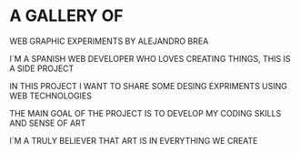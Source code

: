 # A GALLERY OF
WEB GRAPHIC EXPERIMENTS
BY ALEJANDRO BREA

I´M A SPANISH WEB DEVELOPER WHO LOVES CREATING THINGS, THIS IS A SIDE PROJECT

IN THIS PROJECT I WANT TO SHARE SOME DESING EXPRIMENTS USING WEB TECHNOLOGIES

THE MAIN GOAL OF THE PROJECT IS TO DEVELOP MY CODING SKILLS AND SENSE OF ART

I´M A TRULY BELIEVER THAT ART IS IN EVERYTHING WE CREATE
